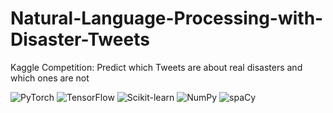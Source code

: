 # Natural-Language-Processing-with-Disaster-Tweets
Kaggle Competition: Predict which Tweets are about real disasters and which ones are not

![PyTorch](http://img.shields.io/badge/-1.2.1-eee?style=flat-square&logo=pytorch&logoColor=EE4C2C&label=Pytorch) ![TensorFlow](http://img.shields.io/badge/-TensorFlow-eee?style=flat-square&logo=tensorflow&logoColor=FF6F00) ![Scikit-learn](http://img.shields.io/badge/-Scikit--Learn-eee?style=flat-square&logo=scikit-learn&logoColor=e26d00) ![NumPy](http://img.shields.io/badge/-NumPy-eee?style=flat-square&logo=NumPy&logoColor=013243) ![spaCy](http://img.shields.io/badge/-spaCy-eee?style=flat-square&logo=spaCy&logoColor=09A3D5)
